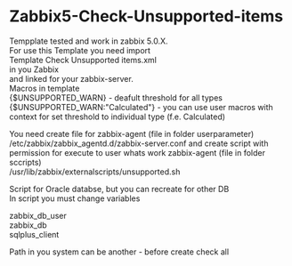 # Zabbix5-Check-Unsupported-items

Tempplate tested and work in zabbix 5.0.X.  
For use this Template you need import  
Template Check Unsupported items.xml  
in you Zabbix  
and linked for your zabbix-server.  
Macros in template  
{$UNSUPPORTED_WARN} - deafult threshold for all types  
{$UNSUPPORTED_WARN:"Calculated"} - you can use user macros with context for set threshold to individual type (f.e. Calculated)  

You need create file for zabbix-agent (file in folder userparameter)  
/etc/zabbix/zabbix_agentd.d/zabbix-server.conf 
and create script with permission for execute to user whats work zabbix-agent (file in folder sccripts)  
/usr/lib/zabbix/externalscripts/unsupported.sh  

Script for Oracle databse, but you can recreate for other DB  
In script you must change variables  

zabbix_db_user  
zabbix_db  
sqlplus_client  
  
Path in you system can be another - before create check all   